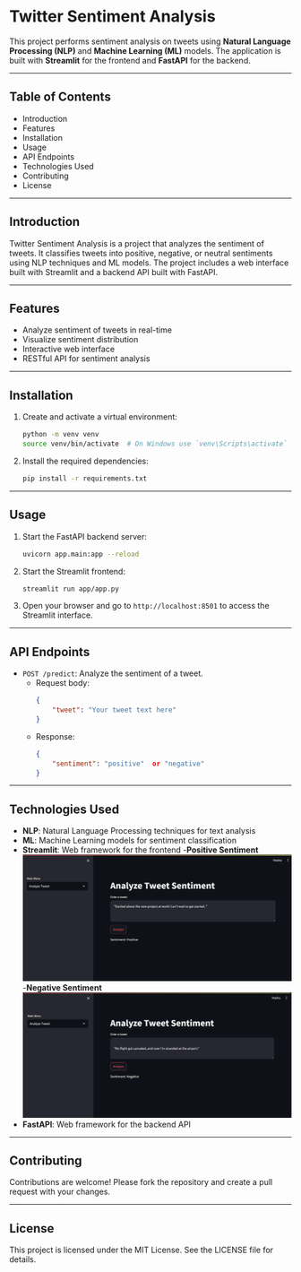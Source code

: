 # Twitter Sentiment Analysis

 

This project performs sentiment analysis on tweets using **Natural Language Processing (NLP)** and **Machine Learning (ML)** models. The application is built with **Streamlit** for the frontend and **FastAPI** for the backend.

---

## Table of Contents
- Introduction
- Features
- Installation
- Usage
- API Endpoints
- Technologies Used
- Contributing
- License

---

## Introduction
Twitter Sentiment Analysis is a project that analyzes the sentiment of tweets. It classifies tweets into positive, negative, or neutral sentiments using NLP techniques and ML models. The project includes a web interface built with Streamlit and a backend API built with FastAPI.

---

## Features
- Analyze sentiment of tweets in real-time
- Visualize sentiment distribution
- Interactive web interface
- RESTful API for sentiment analysis

---

## Installation

1. Create and activate a virtual environment:
    ```bash
    python -m venv venv
    source venv/bin/activate  # On Windows use `venv\Scripts\activate`
    ```

2. Install the required dependencies:
    ```bash
    pip install -r requirements.txt
    ```

---

## Usage
1. Start the FastAPI backend server:
    ```bash
    uvicorn app.main:app --reload
    ```

2. Start the Streamlit frontend:
    ```bash
    streamlit run app/app.py
    ```

3. Open your browser and go to `http://localhost:8501` to access the Streamlit interface.

---

## API Endpoints
- `POST /predict`: Analyze the sentiment of a tweet.
    - Request body:
        ```json
        {
            "tweet": "Your tweet text here"
        }
        ```
    - Response:
        ```json
        {
            "sentiment": "positive"  or "negative"
        }
        ```

---

## Technologies Used
- **NLP**: Natural Language Processing techniques for text analysis
- **ML**: Machine Learning models for sentiment classification
- **Streamlit**: Web framework for the frontend
  -**Positive Sentiment**![Positive Sentiment](positive.png)
  -**Negative Sentiment**![Negative Sentiment](negative.png) 
- **FastAPI**: Web framework for the backend API

---

## Contributing
Contributions are welcome! Please fork the repository and create a pull request with your changes.

---

## License
This project is licensed under the MIT License. See the LICENSE file for details.
